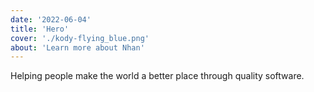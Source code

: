 ```yaml
---
date: '2022-06-04'
title: 'Hero'
cover: './kody-flying_blue.png'
about: 'Learn more about Nhan'
---
```


Helping people make the world a better place through quality software.